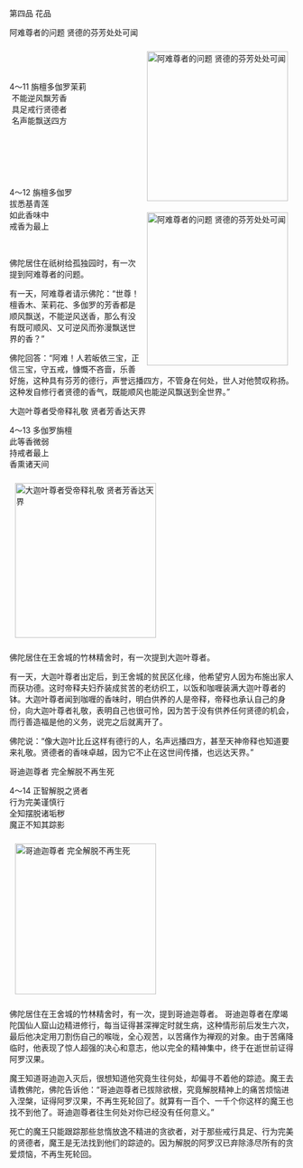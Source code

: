第四品 花品

阿难尊者的问题 贤德的芬芳处处可闻


<div class="e2">
<img src="images/fjj-20-1.gif" width="250" height="265" hspace="10" vspace="10" align="right" alt="阿难尊者的问题 贤德的芬芳处处可闻"/>
<div>
<p>&nbsp;</p> <p>&nbsp;</p> <p>4～11 旃檀多伽罗茉莉<br>
 &nbsp;不能逆风飘芳香<br>
 &nbsp;具足戒行贤德者<br>
 &nbsp;名声能飘送四方</p>
</div>
<div>
&nbsp;
</div>
</div>


<div class="e2">
<img src="images/fjj-20-2.gif" width="250" height="271" hspace="10" vspace="10" align="right" alt="阿难尊者的问题 贤德的芬芳处处可闻"/>
<div>
<p>&nbsp;</p> <p>&nbsp;</p> <p>4～12 旃檀多伽罗<br>
 拔悉基青莲<br>
 如此香味中<br>
 戒香为最上</p>
</div>
<div>
&nbsp;
</div>
</div>

佛陀居住在祇树给孤独园时，有一次提到阿难尊者的问题。

有一天，阿难尊者请示佛陀：“世尊！檀香木、茉莉花、多伽罗的芳香都是顺风飘送，不能逆风送香，那么有没有既可顺风、又可逆风而弥漫飘送世界的香？”

佛陀回答：“阿难！人若皈依三宝，正信三宝，守五戒，慷慨不吝啬，乐善好施，这种具有芬芳的德行，声誉远播四方，不管身在何处，世人对他赞叹称扬。这种发自修行者贤德的香气，既能顺风也能逆风飘送到全世界。”



大迦叶尊者受帝释礼敬 贤者芳香达天界


<div class="e2">
<div>
<p></p> <p>4～13 多伽罗旃檀<br>
 此等香微弱<br>
 持戒者最上<br>
 香熏诸天间</p>
</div>
<img src="images/fjj-20-3.gif" width="250" height="274" hspace="10" vspace="10" alt="大迦叶尊者受帝释礼敬 贤者芳香达天界"/>
</div>

佛陀居住在王舍城的竹林精舍时，有一次提到大迦叶尊者。

有一天，大迦叶尊者出定后，到王舍城的贫民区化缘，他希望穷人因为布施出家人而获功德。这时帝释夫妇乔装成贫苦的老纺织工，以饭和咖喱装满大迦叶尊者的钵。大迦叶尊者闻到咖喱的香味时，明白供养的人是帝释，帝释也承认自己的身份，向大迦叶尊者礼敬，表明自己也很可怜，因为苦于没有供养任何贤德的机会，而行善造福是他的义务，说完之后就离开了。

佛陀说：“像大迦叶比丘这样有德行的人，名声远播四方，甚至天神帝释也知道要来礼敬。贤德者的香味卓越，因为它不止在这世间传播，也远达天界。”



哥迪迦尊者 完全解脱不再生死


<div class="e2">
<div>
<p></p> <p>4～14 正智解脱之贤者<br>
 行为完美谨慎行<br>
 全知摆脱诸垢秽<br>
 魔正不知其踪影</p>
</div>
<img src="images/fjj-20-4.gif" width="250" height="267" hspace="10" vspace="10" alt="哥迪迦尊者 完全解脱不再生死"/>
</div>

佛陀居住在王舍城的竹林精舍时，有一次，提到哥迪迦尊者。 哥迪迦尊者在摩竭陀国仙人窟山边精进修行，每当证得甚深禅定时就生病，这种情形前后发生六次，最后他决定用刀割伤自己的喉咙，全心观苦，以苦痛作为禅观的对象。由于苦痛降临时，他表现了惊人超强的决心和意志，他以完全的精神集中，终于在逝世前证得阿罗汉果。

魔王知道哥迪迦入灭后，很想知道他究竟生往何处，却偏寻不着他的踪迹。魔王去请教佛陀，佛陀告诉他：“哥迪迦尊者已拔除欲根，究竟解脱精神上的痛苦烦恼进入涅槃，证得阿罗汉果，不再生死轮回了。就算有一百个、一千个你这样的魔王也找不到他了。哥迪迦尊者往生何处对你已经没有任何意义。”

死亡的魔王只能跟踪那些怠惰放逸不精进的贪欲者，对于那些戒行具足、行为完美的贤德者，魔王是无法找到他们的踪迹的。因为解脱的阿罗汉已弃除涤尽所有的贪爱烦恼，不再生死轮回。
